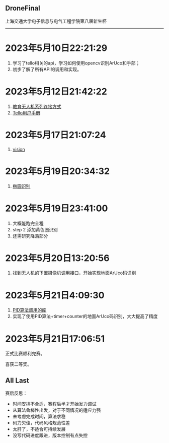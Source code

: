 DroneFinal
---

上海交通大学电子信息与电气工程学院第八届新生杯

---

# 2023年5月10日22:21:29

1. 学习了tello相关的api，学习如何使用opencv识别ArUco和手部；
2. 初步了解了所有API的调用和实现。

# 2023年5月12日21:42:22

1. [教育无人机系列连接方式](https://robomaster-dev.readthedocs.io/zh_CN/latest/python_sdk/connection.html#telloconn)
2. [Tello用户手册](https://manuals.plus/zh-CN/%E7%91%9E%E6%B3%BD%E7%A7%91%E6%8A%80/%E7%89%B9%E4%B9%90%E9%A3%9E%E6%9C%BA%E6%89%8B%E5%86%8C#aircraft_diagram)

# 2023年5月17日21:07:24
1. [vision](https://robomaster-dev.readthedocs.io/zh_CN/latest/python_sdk/robomaster.html#module-robomaster.vision)

# 2023年5月19日20:34:32
1. [椭圆识别](https://blog.csdn.net/qq_33950926/article/details/111409635)

# 2023年5月19日23:41:00
1. 大概能跑完全程
2. step 2 添加黄色圈识别
3. 还需研究降落部分

# 2023年5月20日13:20:56
1. 找到无人机的下置摄像机调用接口，开始实现地面ArUco码识别

# 2023年5月21日4:09:30
1. [PID算法调用的库](https://github.com/m-lundberg/simple-pid)
2. 实现了使用PID算法+timer+counter的地面ArUco码识别，大大提高了精度

# 2023年5月21日17:06:51
正式比赛顺利完赛。


喜获二等奖。


All Last
---

赛后反思：
- 时间安排不合适，赛程后半才开始发力调试
- 从算法鲁棒性出发，对于不同情况的适应力强
- 未考虑完成时间，算法求稳
- 码力欠佳，代码风格规范性差
- 太肝了，不适合可持续发展
- 没写代码进度跟进，版本控制有点失控
